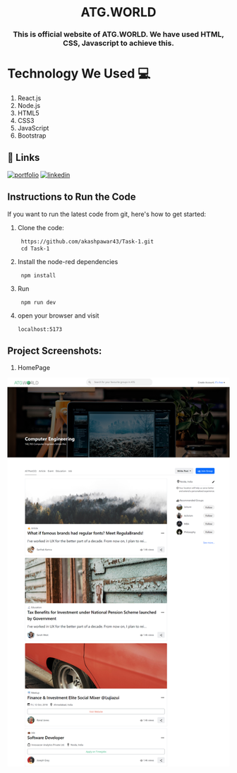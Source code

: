 
<h1 align="center" style="border-bottom: none;">ATG.WORLD</h1>
<h3 align="center">This is official website of ATG.WORLD. We have used HTML, CSS, Javascript to achieve this.</h3>

# Technology We Used :computer: 

1. React.js
2. Node.js
3. HTML5
4. CSS3
5. JavaScript
6. Bootstrap

## 🔗 Links
[![portfolio](https://img.shields.io/badge/my_portfolio-000?style=for-the-badge&logo=ko-fi&logoColor=white)](https://akashpawar43.netlify.app/)
[![linkedin](https://img.shields.io/badge/linkedin-0A66C2?style=for-the-badge&logo=linkedin&logoColor=white)](https://www.linkedin.com/in/akashpawar23/)


## Instructions to Run the Code 

If you want to run the latest code from git, here's how to get started:

1. Clone the code:

        https://github.com/akashpawar43/Task-1.git
        cd Task-1

2. Install the node-red dependencies

        npm install

3. Run

        npm run dev

4.  open your browser and visit

        localhost:5173



<h2>Project Screenshots:</h2>

1. HomePage

<img src="https://github.com/akashpawar43/sample/blob/master/images/website.png" alt="project-screenshot" >




